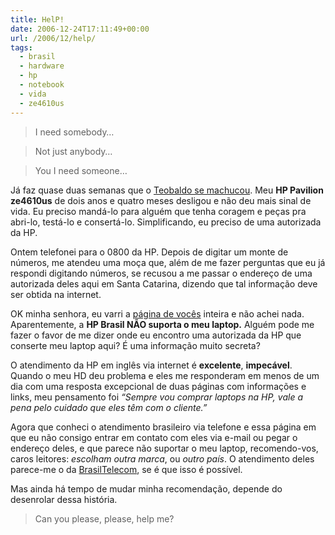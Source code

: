 ```yaml
---
title: HelP!
date: 2006-12-24T17:11:49+00:00
url: /2006/12/help/
tags:
  - brasil
  - hardware
  - hp
  - notebook
  - vida
  - ze4610us
---
```


> I need somebody…

> Not just anybody…

> You I need someone…

Já faz quase duas semanas que o [Teobaldo se machucou][1]. Meu **HP Pavilion ze4610us** de dois anos e quatro meses desligou e não deu mais sinal de vida. Eu preciso mandá-lo para alguém que tenha coragem e peças pra abri-lo, testá-lo e consertá-lo. Simplificando, eu preciso de uma autorizada da HP.

Ontem telefonei para o 0800 da HP. Depois de digitar um monte de números, me atendeu uma moça que, além de me fazer perguntas que eu já respondi digitando números, se recusou a me passar o endereço de uma autorizada deles aqui em Santa Catarina, dizendo que tal informação deve ser obtida na internet.

OK minha senhora, eu varri a [página de vocês][2] inteira e não achei nada. Aparentemente, a **HP Brasil NÃO suporta o meu laptop.** Alguém pode me fazer o favor de me dizer onde eu encontro uma autorizada da HP que conserte meu laptop aqui? É uma informação muito secreta?

O atendimento da HP em inglês via internet é **excelente**, **impecável**. Quando o meu HD deu problema e eles me responderam em menos de um dia com uma resposta excepcional de duas páginas com informações e links, meu pensamento foi _“Sempre vou comprar laptops na HP, vale a pena pelo cuidado que eles têm com o cliente.”_

Agora que conheci o atendimento brasileiro via telefone e essa página em que eu não consigo entrar em contato com eles via e-mail ou pegar o endereço deles, e que parece não suportar o meu laptop, recomendo-vos, caros leitores: _escolham outra marca_, ou _outro país_. O atendimento deles parece-me o da [BrasilTelecom][3], se é que isso é possível.

Mas ainda há tempo de mudar minha recomendação, depende do desenrolar dessa história.

> Can you please, please, help me?

[1]: /2006/12/vicio/
[2]: http://www.hp.com.br/
[3]: http://www.brasiltelecom.com.br/
